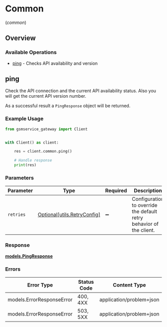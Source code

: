# Common
(*common*)

## Overview

### Available Operations

* [ping](#ping) - Checks API availability and version

## ping

Check the API connection and the current API availability status. Also you will get the current API version number.

As a successful result a `PingResponse` object will be returned.

### Example Usage

<!-- UsageSnippet language="python" operationID="ping" method="get" path="/ping" -->
```python
from gsmservice_gateway import Client


with Client() as client:

    res = client.common.ping()

    # Handle response
    print(res)

```

### Parameters

| Parameter                                                           | Type                                                                | Required                                                            | Description                                                         |
| ------------------------------------------------------------------- | ------------------------------------------------------------------- | ------------------------------------------------------------------- | ------------------------------------------------------------------- |
| `retries`                                                           | [Optional[utils.RetryConfig]](../../models/utils/retryconfig.md)    | :heavy_minus_sign:                                                  | Configuration to override the default retry behavior of the client. |

### Response

**[models.PingResponse](../../models/pingresponse.md)**

### Errors

| Error Type                | Status Code               | Content Type              |
| ------------------------- | ------------------------- | ------------------------- |
| models.ErrorResponseError | 400, 4XX                  | application/problem+json  |
| models.ErrorResponseError | 503, 5XX                  | application/problem+json  |